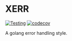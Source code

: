 # XERR

[![Testing](https://github.com/lukaproject/xerr/actions/workflows/testing.yml/badge.svg?branch=main)](https://github.com/lukaproject/xerr/actions/workflows/testing.yml)
[![codecov](https://codecov.io/gh/lukaproject/xerr/graph/badge.svg?token=lmEJX57An5)](https://codecov.io/gh/lukaproject/xerr)


A golang error handling style.